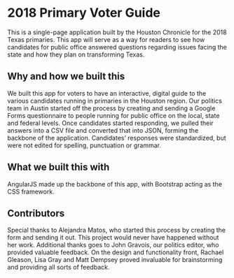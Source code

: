 # 2018 Primary Voter Guide
This is a single-page application built by the Houston Chronicle for the 2018 Texas primaries. This app will serve as a way for readers to see how candidates for public office answered questions regarding issues facing the state and how they plan on transforming Texas.
## Why and how we built this
We built this app for voters to have an interactive, digital guide to the various candidates running in primaries in the Houston region. Our politics team in Austin started off the process by creating and sending a Google Forms questionnaire to people running for public office on the local, state and federal levels. Once candidates started responding, we pulled their answers into a CSV file and converted that into JSON, forming the backbone of the application.
Candidates’ responses were standardized, but were not edited for spelling, punctuation or grammar.
## What we built this with
AngularJS made up the backbone of this app, with Bootstrap acting as the CSS framework.
## Contributors
Special thanks to Alejandra Matos, who started this process by creating the form and sending it out. This project would never have happened without her work.  Additional thanks goes to John Gravois, our politics editor, who provided valuable feedback. On the design and functionality front, Rachael Gleason, Lisa Gray and Matt Dempsey proved invaluable for brainstorming and providing all sorts of feedback.
